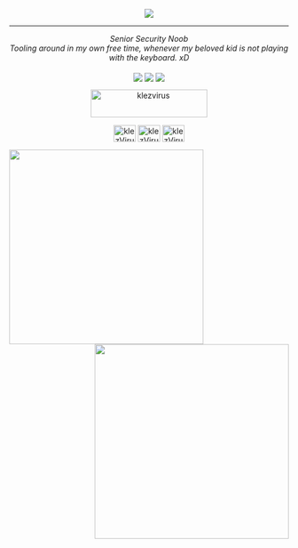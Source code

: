 <p align="center">
  <img src="https://i.imgur.com/MShGU4o.png">
</p>
<hr>

<p align="center"><em>Senior Security Noob<br>
  Tooling around in my own free time, whenever my beloved kid is not playing with the keyboard. xD
  <br/>
  <br/>
  <a href="https://twitter.com/klezVirus" target="blank"><img align="center" src="https://img.shields.io/twitter/follow/klezVirus?style=flat-square"/></a>
  <a href="https://github.com/klezVirus" target="blank"><img align="center" src="https://img.shields.io/github/followers/klezVirus?label=follow%20github&style=flat-square)](https://github.com/klezVirus"/></a>
  <img align="center" src="https://komarev.com/ghpvc/?username=klezVirus"/>

  <br/>
</em></p>

<div align="center" style="vertical-align:top;">
  <a href="https://www.buymeacoffee.com/klezvirus" target="blank"> <img align="center" src="https://cdn.buymeacoffee.com/buttons/v2/default-yellow.png" height="50" width="210" alt="klezvirus" /></a>
<div align="center" style="vertical-align:bottom;">

  <a href="https://twitter.com/klezVirus" target="blank"><img align="center" src="https://raw.githubusercontent.com/rahuldkjain/github-profile-readme-generator/master/src/images/icons/Social/twitter.svg" alt="klezVirus" height="30" width="40" /></a>
  <a href="https://linkedin.com/in/alessandro-magnosi/" target="blank"><img align="center" src="https://raw.githubusercontent.com/rahuldkjain/github-profile-readme-generator/master/src/images/icons/Social/linked-in-alt.svg" alt="klezVirus" height="30" width="40" /></a>
  <a href="https://klezVirus.github.io" target="blank"><img align="center" src="https://raw.githubusercontent.com/rahuldkjain/github-profile-readme-generator/master/src/images/icons/Social/github.svg" alt="klezVirus" height="30" width="40" /></a>
</div>
</div>


  <!--<img align='left' src="https://metrics.lecoq.io/klezVirus?template=terminal&base.header=0&base.activity=0&base.repositories=0&base.metadata=0&languages=1&languages.limit=8&languages.colors=github&languages.threshold=0%25&config.timezone=Europe%2FRome" width="400"/>-->
  <img align='left' src="https://github-readme-stats-git-masterrstaa-rickstaa.vercel.app/api/top-langs/?username=klezVirus&layout=compact&theme=dark" width="350"/>
  <img align='right' src="[https://github-readme-stats.vercel.app/api?username=klezVirus&show_icons=true&theme=dark](https://github-readme-stats-git-masterrstaa-rickstaa.vercel.app/api?username=klezvirus&&show_icons=true&theme=dark)" width="350"/>



<!-- 
To enable trophies: 
[![trophy](https://github-profile-trophy.vercel.app/?username=klezVirus&theme=onedark)](https://github.com/ryo-ma/github-profile-trophy)
 -->

<!-- CREDITS: 
  -- Thanks S3cur3Th1sSh1t, I've taken the whole readme format from him, as I really liked it 
  -- https://github.com/S3cur3Th1sSh1t/S3cur3Th1sSh1t
-->
